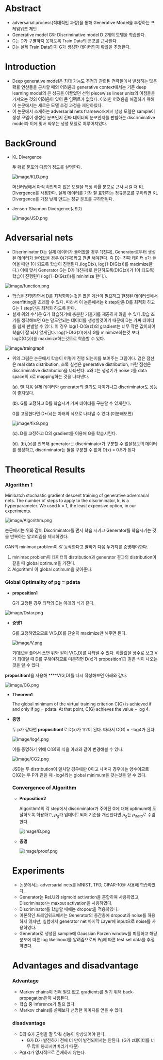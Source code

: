 # Abstract

- adversarial process(적대적인 과정)을 통해 Generative Model을 추정하는 프레임워크 제안
- Generative model G와 Discriminative model D 2개의 모델을 학습한다.
- G는 D가 구별하지 못하도록 Train Data의 분포를 근사한다.
- D는 실제 Train Data인지 G가 생성한 데이터인지 확률을 추정한다.

# Introduction

- Deep generative model은 최대 가능도 추정과 관련된 전략들에서 발생하는 많은 확률 연산들을 근사할 때의 어려움과 generative context에서는 기존 deep learning model의 큰 성공을 이끌었던 선형 piecewise linear units의 이점들을 가져오는 것의 어려움이 있어 큰 임팩트가 없었다. 이러한 어려움을 해결하기 위해 이 논문에서는 새로운 모델 추정 과정을 제안하였다.
- 이 논문에서 소개하는 adversarial nets framework에서 생성 모델은 sample이 생성 모델이 생성한 분포인지 진짜 데이터의 분포인지를 판별하는 discriminative model과 이에 맞서 싸우는 생성 모델로 이루어져있다.

# BackGround

- KL Divergence

    두 확률 분포의 다름의 정도를 설명한다.

    ![image/KLD.png](image/KLD.png)

    머신러닝에서 아직 확인되지 않은 모델을 특정 확률 분포로 근사 시킬 때 KL Divergence를 사용한다. 실제 데이터를 가장 잘 표현하는 정규분포를 구하려면 KL Divergence를 가장 낮게 만드는 정규 분포를 구하면된다.

- Jensen-Shannon Divergence(JSD)

    ![image/JSD.png](image/JSD.png)

# Adversarial nets

- Discriminator D는 실제 데이터가 들어왔을 경우 1(진짜), Generator로부터 생성된 데이터가 들어왔을 경우 0(가짜)라고 판별 해야한다. 즉 D는 진짜 데이터 x가 들어올 때만 1이 되도록 학습이 진행된다.(logD(x), log(1-D(G(z))를 maximize한다.) 이에 맞서 Generator G는 D가 1(진짜)로 판단하도록(D(G(z))가 1이 되도록) 학습이 진행된다(log(1 -D(G(z)))를 minimize 한다.).

![image/function.png](image/function.png)

- 학습을 진행하면서 D를 최적화하는것은 많은 계산이 필요하고 한정된 데이터셋에서 overfitting을 초래할 수 있다. 따라서 이 논문에서는 k step만큼 D를 최적화 하고 G는 1 step만큼 최적화 하도록 한다.
- 실제 위의 수식은 G가 학습하기에 충분한 기울기를 제공하지 않을 수 있다.학습 초기를 생각해보면 G는 말도안되는 데이터를 생성할것이기 때문에 D는 가짜 데이터를 쉽게 판별할 수 있다. 이 경우 log(1-D(G(z))의 gradient는 너무 작은 값이되어 학습이 잘 되지 않게된다. log(1-D(G(z))에서 G를 minimize하는것 보다 logD(G(z))를 maximize하는것으로 학습할 수 있다.

![image/traingraph](image/traingraph.png)

- 위의 그림은 논문에서 학습이 어떻게 진행 되는지를 보여주는 그림이다. 검은 점선은 real data distribution, 초록 실선은 generative distribution, 파란 점선은 discriminative distribution을 나타낸다. x와 z는 생성기가 noise z를 data space의 x로 mapping하는 것을 나타낸다.

    (a). 맨 처음 실제 데이터와 generator의 결과도 차이가나고 discriminator도 성능이 좋지않다.

    (b). G를 고정하고 D를 학습시켜 가짜 데이터를 구분할 수 있게한다.

     G를 고정한다면 D*(x)는 아래의 식으로 나타낼 수 있다.(미분해보면)

    ![image/fixG.png](image/fixG.png)

    (c). D를 고정하고 D의 gradient를 이용해 G를 학습시킨다.

    (d). (b),(c)를 반복해 generator는 discriminator가 구분할 수 없을정도의 데이터를 생성하고, discriminator는 둘을 구분할 수 없어 D(x) = 0.5가 된다

# Theoretical Results

### Algorithm 1

Minibatch stochastic gradient descent training of generative adversarial nets. The number of
steps to apply to the discriminator, k, is a hyperparameter. We used k = 1, the least expensive option, in our experiments.

![image/Algorithm.png](image/Algorithm.png)

논문에서는 위와 같이 Discriminator를 먼저 학습 시키고 Generator를 학습시키는 것을 반복하는 알고리즘을 제시하였다. 

GAN의 minimax problem이 잘 동작한다고 말하기 다음 두가지를 증명해야한다.

1.  minimax problem이 데이터의 distribution과 generator 결과의 distribution이 같을 때 global optimum을 가진다.
2. Algorithm1 이 global optimum을 찾아준다.

### Global Optimality of pg = pdata

- **proposition1**

    G가 고정된 경우 최적의 D는 아래의 식과 같다.

![image/Dstar.png](image/Dstar.png)

- **증명1**

    G를 고정하였으므로 V(G,D)를 단순히 maximize만 해주면 된다.

    ![image/V.png](image/V.png)

    기대값을 풀어서 쓰면 위와 같이 V(G,D)를 나타낼 수 있다. 확률값을 상수로 보고 V가 최대일 때 D를 구해야하므로 미분하면 D(x)가 proposition1과 같은 식이 나오는것을 알 수 있다.

**proposition1**을 사용해 ****V(G,D)를 다시 작성해보면 아래와 같다.

![image/CG.png](image/CG.png)

- **Theorem1**

    The global minimum of the virtual training criterion C(G) is achieved if and only if pg = pdata. At that point, C(G) achieves the value − log 4.

- **증명**

    두 p가 같다면 **proposition1**로 D(x)가 1/2이 된다. 따라서 C(G) = -log4가 된다. 

    ![image/log4.png](image/log4.png)

    이를 증명하기 위해 C(G)의 식을 아래와 같이 변경해볼 수 있다.

    ![image/CG2.png](image/CG2.png)

    JSD는 두 distribution이 일치할 경우에만 0이고 나머지 경우에는 양수이므로 C(G)는 두 P가 같을 때 -log4라는 global minimum을 갖는것을 알 수 있다.

    ### Convergence of Algorithm

    - **Proposition2**

        Algorithm1의 각 step에서 discriminator가 주어진 G에 대해 optimum에 도달하도록 허용하고, $p_g$가 업데이트되어 기준을 개선한다면 $p_g$는 $p_{data}$로 수렴한다.

        ![image/D.png](image/D.png)

    - **증명**

        ![image/proof.png](image/proof.png)

    # Experiments

    - 논문에서는 adversarial nets를 MNIST, TFD, CIFAR-10을 사용해 학습하였다.
    - Generator는 ReLU와 sigmoid activation을 혼합하여 사용하였고, Discriminator는 maxout activation을 사용하였다.
    - Discriminator를 학습할 때에는 dropout을 적용하였다.
    - 이론적인 프레임워크에서는 Generator의 중간층에 dropout과 noise를 허용하지 않지만, 실험에서 generator net 마지막 Layer에 input으로 noise를 사용하였다.
    - Generator로 생성된 sample에 Gaussian Parzen window를 피팅하고 해당 분포에 따른 log likelihood를 알려줌으로써 Pg에 따른 test set data를 추정하였다.

    # Advantages and disadvantage

    ### Advantage

    - Markov chains이 전혀 필요 없고 gradients를 얻기 위해 back-propagation만이 사용된다.
    - 학습 중 inference가 필요 없다.
    - Markov chains를 쓸때보다 선명한 이미지를 얻을 수 있다.

    ### disadvantage

    - D와 G가 균형을 잘 맞춰 성능이 향상되어야 한다.
        - G가 D가 발전하기 전에 더 만이 발전되어서는 안된다. (G가 z데이터를 너무 많이 붕괴시켜버리기 때문)
    - Pg(x)가 명시적으로 존재하지 않는다.